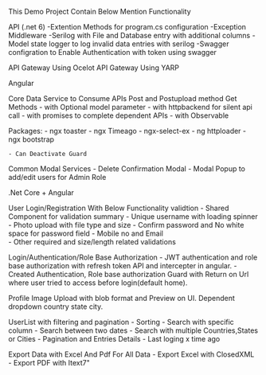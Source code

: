 This Demo Project Contain Below Mention Functionality

API (.net 6)
-Extention Methods for program.cs  configuration
-Exception Middleware 
-Serilog with File and Database entry with additional columns
-Model state logger to log invalid data entries with serilog
-Swagger configration to Enable Authentication with token using swagger

API Gateway Using Ocelot
API Gateway Using YARP  


Angular

 Core Data Service to Consume APIs
 Post and Postupload method
 Get Methods 
	- with Optional model parameter
	- with httpbackend for silent api call
	- with promises to complete dependent APIs
	- with Observable

 Packages:
	- ngx toaster 
	- ngx Timeago
	- ngx-select-ex
	- ng httploader
	- ngx bootstrap 

	- Can Deactivate Guard

 Common Modal Services
	- Delete Confirmation Modal
	- Modal Popup to add/edit users for Admin Role 


.Net Core + Angular

  User Login/Registration With Below Functionality
  validtion
	- Shared Component for validation summary 
	- Unique username with loading spinner
	- Photo upload with file type and size 
	- Confirm password and No white space for password field
	- Mobile no and Email  
	- Other required and size/length related validations

  Login/Authentication/Role Base Authorization
	- JWT authentication and role base authorization with refresh token API and intercepter in angular. 
	- Created  Authentication, Role base authorization Guard with Return on Url where user tried to access before login(default home).

  Profile Image Upload with blob format and Preview on UI.
  Dependent dropdown country state city.

  UserList with filtering and pagination
	- Sorting
	- Search with specific column
	- Search between two dates
	- Search with multiple Countries,States or Cities
	- Pagination and Entries Details
	- Last loging x time ago
	
  Export Data with Excel And Pdf For All Data
	- Export Excel with ClosedXML 
	- Export PDF with Itext7"

